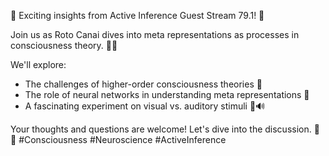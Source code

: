 🌟 Exciting insights from Active Inference Guest Stream 79.1! 🌟 

Join us as Roto Canai dives into meta representations as processes in consciousness theory. 🧠💭 

We'll explore:
- The challenges of higher-order consciousness theories 🤔
- The role of neural networks in understanding meta representations 🔄
- A fascinating experiment on visual vs. auditory stimuli 🎨🔊

Your thoughts and questions are welcome! Let's dive into the discussion. 💬✨ #Consciousness #Neuroscience #ActiveInference
